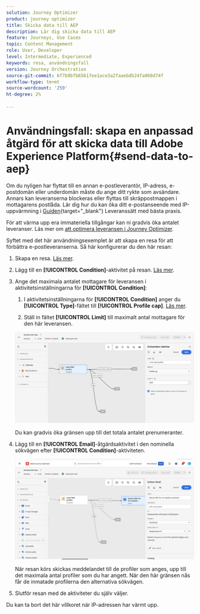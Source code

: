 ```yaml
---
solution: Journey Optimizer
product: journey optimizer
title: Skicka data till AEP
description: Lär dig skicka data till AEP
feature: Journeys, Use Cases
topic: Content Management
role: User, Developer
level: Intermediate, Experienced
keywords: resa, användningsfall
version: Journey Orchestration
source-git-commit: 6f7b9bfb65617ee1ace3a2faaebdb24fa068d74f
workflow-type: tm+mt
source-wordcount: '259'
ht-degree: 2%

---
```


# Användningsfall: skapa en anpassad åtgärd för att skicka data till Adobe Experience Platform{#send-data-to-aep}

Om du nyligen har flyttat till en annan e-postleverantör, IP-adress, e-postdomän eller underdomän måste du ange ditt rykte som avsändare. Annars kan leveranserna blockeras eller flyttas till skräppostmappen i mottagarens postlåda. Lär dig hur du kan öka ditt e-postanseende med IP-uppvärmning i [Guiden &#x200B;](https://experienceleague.adobe.com/docs/deliverability-learn/deliverability-best-practice-guide/additional-resources/generic-resources/increase-reputation-with-ip-warming.html){target="_blank"} Leveranssätt med bästa praxis.

För att värma upp era immateriella tillgångar kan ni gradvis öka antalet leveranser. Läs mer om [att optimera leveransen i Journey Optimizer](../reports/deliverability.md).

Syftet med det här användningsexemplet är att skapa en resa för att förbättra e-postleveranserna. Så här konfigurerar du den här resan:

1. Skapa en resa. [Läs mer](journey-gs.md).

1. Lägg till en **[!UICONTROL Condition]**-aktivitet på resan. [Läs mer](condition-activity.md).

1. Ange det maximala antalet mottagare för leveransen i aktivitetsinställningarna för **[!UICONTROL Condition]**:

   1. I aktivitetsinställningarna för **[!UICONTROL Condition]** anger du **[!UICONTROL Type]**-fältet till **[!UICONTROL Profile cap]**. [Läs mer](condition-activity.md#profile_cap).

   1. Ställ in fältet **[!UICONTROL Limit]** till maximalt antal mottagare för den här leveransen.

   ![](assets/profile-cap-condition.png)

   Du kan gradvis öka gränsen upp till det totala antalet prenumeranter.

1. Lägg till en **[!UICONTROL Email]**-åtgärdsaktivitet i den nominella sökvägen efter **[!UICONTROL Condition]**-aktiviteten.

   ![](assets/ramp-up-deliveries-message.png)

   När resan körs skickas meddelandet till de profiler som anges, upp till det maximala antal profiler som du har angett. När den här gränsen nås får de inmatade profilerna den alternativa sökvägen.

1. Slutför resan med de aktiviteter du själv väljer.

Du kan ta bort det här villkoret när IP-adressen har värmt upp.

